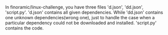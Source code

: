 In finoramic/linux-challenge, you have three files 'd.json', 'dd.json', 'script.py'. 
'd.json' contains all given dependencies.
While 'dd.json' contains one unknown dependencies(wrong one), just to handle the case when a particular dependency could not be downloaded and installed. 
'script.py' contains the code.
